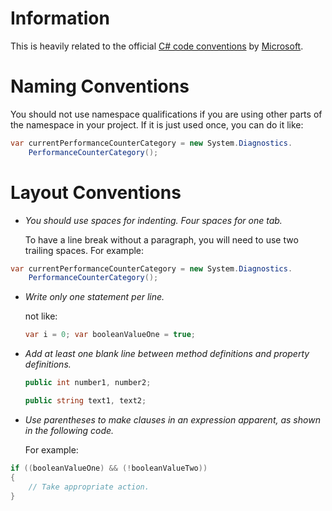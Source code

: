 # Information
This is heavily related to the official [C# code conventions](https://msdn.microsoft.com/en-us/library/ff926074.aspx)
 by [Microsoft](https://www.microsoft.com).

# Naming Conventions
You should not use namespace qualifications if you are using other parts of the namespace in your project. If it is just used once, you can do it like:

```csharp
var currentPerformanceCounterCategory = new System.Diagnostics.
    PerformanceCounterCategory();
```

# Layout Conventions

- *You should use spaces for indenting. Four spaces for one tab.*

   To have a line break without a paragraph, you will need to use two trailing spaces.
   For example:
```csharp
var currentPerformanceCounterCategory = new System.Diagnostics.
    PerformanceCounterCategory();
```
- *Write only one statement per line.*

   not like:
   ```csharp
   var i = 0; var booleanValueOne = true;
   ```
- *Add at least one blank line between method definitions and property definitions.*

   ```csharp
   public int number1, number2;
   
   public string text1, text2;
   ```
- *Use parentheses to make clauses in an expression apparent, as shown in the following code.*

   For example:
```csharp
if ((booleanValueOne) && (!booleanValueTwo))
{
    // Take appropriate action.
}
```

